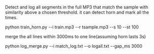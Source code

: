 Detect and log all segments in the full MP3 that match the sample with similarity above a chosen threshold.
it can detect horn and mark all the times.

python train_horn.py --i train.mp3 --r tsample.mp3 --s 10 --st 100


merge the all lines within 3000ms to one line(assuming horn lasts 3s)

python log_merge.py --i match_log.txt --o logall.txt --gap_ms 3000 
